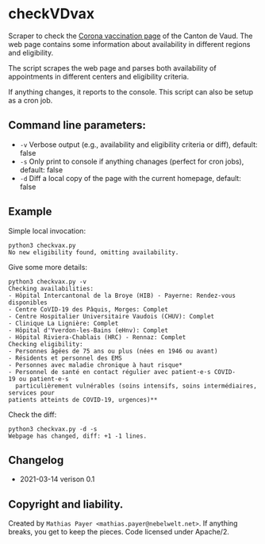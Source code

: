 # checkVDvax

Scraper to check the [Corona vaccination page](https://coronavax.unisante.ch/) of
the Canton de Vaud. The web page contains some information about availability in
different regions and eligibility.

The script scrapes the web page and parses both availability of appointments in
different centers and eligibility criteria.

If anything changes, it reports to the console. This script can also be setup as a
cron job.


## Command line parameters:

* `-v` Verbose output (e.g., availability and eligibility criteria or diff), default: false
* `-s` Only print to console if anything chanages (perfect for cron jobs), default: false
* `-d` Diff a local copy of the page with the current homepage, default: false


## Example

Simple local invocation:

```
python3 checkvax.py 
No new eligibility found, omitting availability.
```

Give some more details:

```
python3 checkvax.py -v
Checking availabilities:
- Hôpital Intercantonal de la Broye (HIB) - Payerne: Rendez-vous disponibles
- Centre CoVID-19 des Pâquis, Morges: Complet
- Centre Hospitalier Universitaire Vaudois (CHUV): Complet
- Clinique La Lignière: Complet
- Hôpital d'Yverdon-les-Bains (eHnv): Complet
- Hôpital Riviera-Chablais (HRC) - Rennaz: Complet
Checking eligibility:
- Personnes âgées de 75 ans ou plus (nées en 1946 ou avant)
- Résidents et personnel des EMS
- Personnes avec maladie chronique à haut risque*
- Personnel de santé en contact régulier avec patient·e·s COVID-19 ou patient·e·s
  particulièrement vulnérables (soins intensifs, soins intermédiaires, services pour
patients atteints de COVID-19, urgences)**
```

Check the diff:

```
python3 checkvax.py -d -s
Webpage has changed, diff: +1 -1 lines.
```


## Changelog

* 2021-03-14 verison 0.1


## Copyright and liability.

Created by `Mathias Payer <mathias.payer@nebelwelt.net>`. If anything breaks, you
get to keep the pieces. Code licensed under Apache/2.
